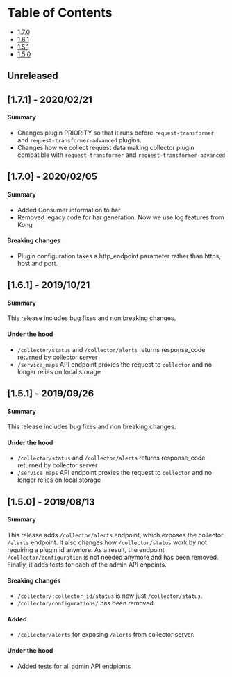 # Table of Contents

 - [1.7.0](#170---20200502)
 - [1.6.1](#161---20191021)
 - [1.5.1](#151---20190926)
 - [1.5.0](#150---20190813)

## Unreleased

## [1.7.1] - 2020/02/21

#### Summary

- Changes plugin PRIORITY so that it runs before `request-transformer` and `request-transformer-advanced` plugins.
- Changes how we collect request data making collector plugin compatible with `request-transformer` and `request-transformer-advanced`

## [1.7.0] - 2020/02/05

#### Summary

- Added Consumer information to har
- Removed legacy code for har generation. Now we use log features from Kong

#### Breaking changes

- Plugin configuration takes a http_endpoint parameter rather than https, host and port.

## [1.6.1] - 2019/10/21

#### Summary

This release includes bug fixes and non breaking changes.

#### Under the hood

- `/collector/status` and `/collector/alerts` returns response_code returned by collector server
- `/service_maps` API endpoint proxies the request to `collector` and no longer relies on local storage

## [1.5.1] - 2019/09/26

#### Summary

This release includes bug fixes and non breaking changes.

#### Under the hood

- `/collector/status` and `/collector/alerts` returns response_code returned by collector server
- `/service_maps` API endpoint proxies the request to `collector` and no longer relies on local storage

## [1.5.0] - 2019/08/13

#### Summary

This release adds `/collector/alerts` endpoint, which exposes the collector `/alerts` endpoint.
It also changes how `/collector/status` work by not requiring a plugin id anymore.
As a result, the endpoint `/collector/configuration` is not needed anymore and has been removed.
Finally, it adds tests for each of the admin API enpoints.

#### Breaking changes

- `/collector/:collector_id/status` is now just `/collector/status`.
- `/collector/configurations/` has been removed

#### Added

- `/collector/alerts` for exposing `/alerts` from collector server.


#### Under the hood

- Added tests for all admin API endpionts
